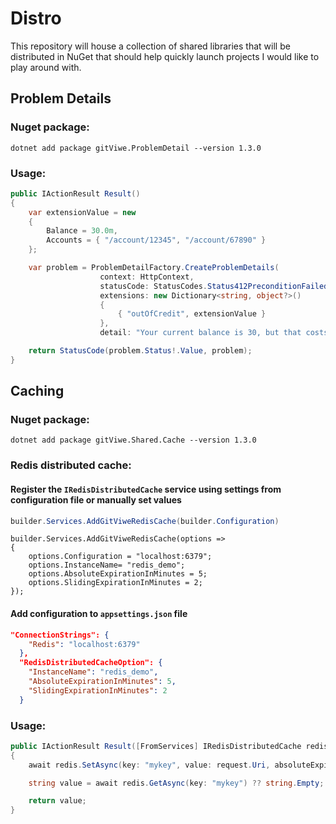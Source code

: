 # Distro
This repository will house a collection of shared libraries that will be distributed in NuGet that should help quickly launch projects I would like to play around with.

## Problem Details

### Nuget package:
```
dotnet add package gitViwe.ProblemDetail --version 1.3.0
```

### Usage:

```csharp
public IActionResult Result()
{
    var extensionValue = new
    {
        Balance = 30.0m,
        Accounts = { "/account/12345", "/account/67890" }
    };

    var problem = ProblemDetailFactory.CreateProblemDetails(
                    context: HttpContext,
                    statusCode: StatusCodes.Status412PreconditionFailed,
                    extensions: new Dictionary<string, object?>()
                    {
                        { "outOfCredit", extensionValue }
                    },
                    detail: "Your current balance is 30, but that costs 50.");

    return StatusCode(problem.Status!.Value, problem);
}
```

## Caching

### Nuget package:
```
dotnet add package gitViwe.Shared.Cache --version 1.3.0
```

### Redis distributed cache:
#### Register the `IRedisDistributedCache` service using settings from configuration file or manually set values

```csharp
builder.Services.AddGitViweRedisCache(builder.Configuration)
```
```
builder.Services.AddGitViweRedisCache(options =>
{
    options.Configuration = "localhost:6379";
    options.InstanceName= "redis_demo";
    options.AbsoluteExpirationInMinutes = 5;
    options.SlidingExpirationInMinutes = 2;
});
```

#### Add configuration to `appsettings.json` file
```json
"ConnectionStrings": {
    "Redis": "localhost:6379"
  },
  "RedisDistributedCacheOption": {
    "InstanceName": "redis_demo",
    "AbsoluteExpirationInMinutes": 5,
    "SlidingExpirationInMinutes": 2
  }
```

### Usage:

```csharp
public IActionResult Result([FromServices] IRedisDistributedCache redis, [FromBody] UrlShortenRequest request)
{
    await redis.SetAsync(key: "mykey", value: request.Uri, absoluteExpirationRelativeToNow: TimeSpan.FromMinutes(request.MinutesUntilExpiry));

    string value = await redis.GetAsync(key: "mykey") ?? string.Empty;

    return value;
}
```